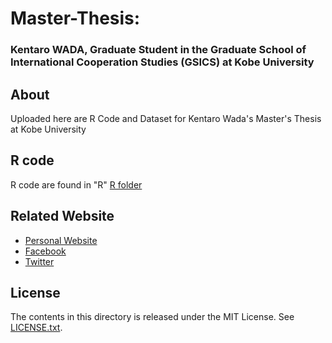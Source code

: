 # Master-Thesis: 

### Kentaro WADA, Graduate Student in the Graduate School of International Cooperation Studies (GSICS) at Kobe University

## About

Uploaded here are R Code and Dataset for Kentaro Wada's Master's Thesis at Kobe University

## R code

R code are found in "R" [R folder](R) 

## Related Website

- [Personal Website](http://kentaro-wada.strikingly.com)
- [Facebook](https://www.facebook.com/kentaro.wada.1114)
- [Twitter](https://twitter.com/27Kentaro)

## License

The contents in this directory is released under the MIT License. See [LICENSE.txt](LICENSE.txt).
